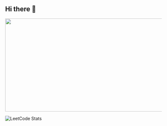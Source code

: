 ## Hi there 👋
<div align="center">
  <img src="https://media1.tenor.com/m/SVtxCspMV9MAAAAd/omar-sy-omar-sy-bye.gif" width="600" height="300"/>
</div>


![LeetCode Stats](https://leetcard.jacoblin.cool/AJICASH?theme=dark&font=Julee)

<!--
**AJICASH/AJICASH** is a ✨ _special_ ✨ repository because its `README.md` (this file) appears on your GitHub profile.

Here are some ideas to get you started:

- 🔭 I’m currently working on ...
- 🌱 I’m currently learning ...
- 👯 I’m looking to collaborate on ...
- 🤔 I’m looking for help with ...
- 💬 Ask me about ...
- 📫 How to reach me: ...
- 😄 Pronouns: ...
- ⚡ Fun fact: ...
-->
